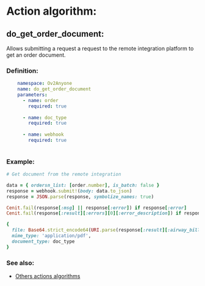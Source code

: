 # Action algorithm:

## do_get_order_document:

Allows submitting a request a request to the remote integration platform to get an order document.
    
### Definition:
```YAML
    namespace: Ov2Anyone
    name: do_get_order_document
    parameters:
      - name: order
        required: true
        
      - name: doc_type
        required: true
        
      - name: webhook
        required: true
        
```

### Example:
```RUBY
# Get document from the remote integration

data = { ordersn_list: [order.number], is_batch: false }
response = webhook.submit!(body: data.to_json)
response = JSON.parse(response, symbolize_names: true)

Cenit.fail(response[:msg] || response[:error]) if response[:error]
Cenit.fail(response[:result][:errors][0][:error_description]) if response[:result][:errors].any?

{
  file: Base64.strict_encode64(URI.parse(response[:result][:airway_bills][0][:airway_bill]).read),
  mime_type: 'application/pdf',
  document_type: doc_type
}

```

### See also:
* [Others actions algorithms](overview?id=do_get_order_document)